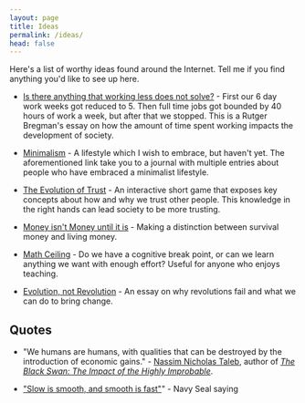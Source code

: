 ```yaml
---
layout: page
title: Ideas
permalink: /ideas/
head: false
---
```


Here's a list of worthy ideas found around the Internet. Tell me if you find anything you'd like to see up here.

* [Is there anything that working less does not solve?](http://evonomics.com/anything-working-less-not-solve/) - First our 6 day work weeks got reduced to 5. Then full time jobs got bounded by 40 hours of work a week, but after that we stopped. This is a Rutger Bregman's essay on how the amount of time spent working impacts the development of society.

* [Minimalism](https://minimalism.life/journal/) - A lifestyle which I wish to embrace, but haven't yet. The aforementioned link take you to a journal with multiple entries about people who have embraced a minimalist lifestyle.

* [The Evolution of Trust](http://ncase.me/trust/) - An interactive short game that exposes key concepts about how and why we trust other people. This knowledge in the right hands can lead society to be more trusting.

* [Money isn't Money until it is](https://medium.com/@conradshaw/money-isnt-money-97722fe87025) - Making a distinction between survival money and living money.

* [Math Ceiling](https://mathwithbaddrawings.com/2015/04/08/the-math-ceiling-wheres-your-cognitive-breaking-point/) - Do we have a cognitive break point, or can we learn anything we want with enough effort? Useful for anyone who enjoys teaching.

* [Evolution, not Revolution](http://blog.ncase.me/evolution-not-revolution/) - An essay on why revolutions fail and what we can do to bring change.

## Quotes

* "We humans are humans, with qualities that can be destroyed by the introduction of economic gains." - [Nassim Nicholas Taleb](https://en.wikipedia.org/wiki/Nassim_Nicholas_Taleb), author of *[The Black Swan: The Impact of the Highly Improbable](https://www.goodreads.com/book/show/242472.The_Black_Swan?from_search=true)*.

* ["Slow is smooth, and smooth is fast"](https://www.lesserwrong.com/posts/4FZfzqMtwQZES3eqN/slow-is-smooth-and-smooth-is-fast)" - Navy Seal saying